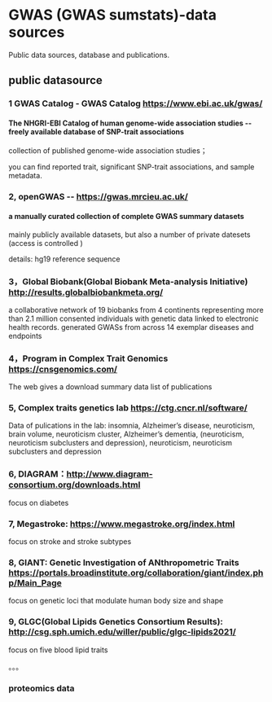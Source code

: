 # GWAS (GWAS sumstats)-data sources
Public data sources, database and publications.

## public datasource


### 1 GWAS Catalog - GWAS Catalog  https://www.ebi.ac.uk/gwas/ 
#### The NHGRI-EBI Catalog of human genome-wide association studies -- freely available database of SNP-trait associations
collection of published genome-wide association studies； 

you can find reported trait, significant SNP-trait associations, and sample metadata.

### 2, openGWAS -- https://gwas.mrcieu.ac.uk/ 
#### a manually curated collection of complete GWAS summary datasets
mainly publicly available datasets, but also a number of private datesets (access is controlled )

details: hg19 reference sequence

### 3，Global Biobank(Global Biobank Meta-analysis Initiative) http://results.globalbiobankmeta.org/ 
a collaborative network of 19 biobanks from 4 continents representing more than 2.1 million consented individuals with genetic data linked to electronic health records.
generated GWASs from across 14 exemplar diseases and endpoints

### 4，Program in Complex Trait Genomics https://cnsgenomics.com/ 
The web gives a download summary data list of publications

### 5, Complex traits genetics lab https://ctg.cncr.nl/software/
Data of pulications in the lab: insomnia, Alzheimer’s disease, neuroticism, brain volume, neuroticism cluster, Alzheimer’s dementia, (neuroticism, neuroticism subclusters and depression), neuroticism, neuroticism subclusters and depression

### 6, DIAGRAM：http://www.diagram-consortium.org/downloads.html
focus on diabetes

### 7, Megastroke: https://www.megastroke.org/index.html
focus on stroke and stroke subtypes 

### 8, GIANT: Genetic Investigation of ANthropometric Traits https://portals.broadinstitute.org/collaboration/giant/index.php/Main_Page
focus on genetic loci that modulate human body size and shape

### 9, GLGC(Global Lipids Genetics Consortium Results): http://csg.sph.umich.edu/willer/public/glgc-lipids2021/
focus on five blood lipid traits

。。。
### proteomics data

